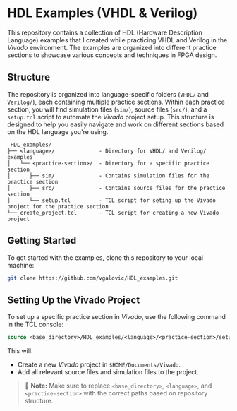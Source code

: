 # HDL Examples (VHDL & Verilog)

This repository contains a collection of HDL (Hardware Description Language) examples that I created while practicing VHDL and Verilog in the _Vivado_ environment. The examples are organized into different practice sections to showcase various concepts and techniques in FPGA design.

## Structure

The repository is organized into language-specific folders (`VHDL/` and `Verilog/`), each containing multiple practice sections. Within each practice section, you will find simulation files (`sim/`), source files (`src/`), and a `setup.tcl` script to automate the _Vivado_ project setup. This structure is designed to help you easily navigate and work on different sections based on the HDL language you're using.

```
 HDL_examples/
├── <language>/              - Directory for VHDL/ and Verilog/ examples
│   └── <practice-section>/  - Directory for a specific practice section
│      ├── sim/              - Contains simulation files for the practice section
│      ├── src/              - Contains source files for the practice section
│      └── setup.tcl         - TCL script for seting up the Vivado project for the practice section
└── create_project.tcl       - TCL script for creating a new Vivado project
```

## Getting Started

To get started with the examples, clone this repository to your local machine:

```bash
git clone https://github.com/vgalovic/HDL_examples.git
```

## Setting Up the Vivado Project

To set up a specific practice section in _Vivado_, use the following command in the TCL console:

```tcl
source <base_directory>/HDL_examples/<language>/<practice-section>/setup.tcl
```

This will:

- Create a new _Vivado_ project in `$HOME/Documents/Vivado`.
- Add all relevant source files and simulation files to the project.

> 📝 **Note:** Make sure to replace `<base_directory>`, `<language>`, and `<practice-section>` with the correct paths based on repository structure.
